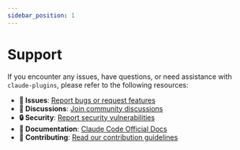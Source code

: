 ```yaml
---
sidebar_position: 1
---
```


# Support

If you encounter any issues, have questions, or need assistance with `claude-plugins`, please refer to the following resources:

-   **🐛 Issues**: [Report bugs or request features](https://github.com/lifangda/claude-plugins/issues)
-   **💬 Discussions**: [Join community discussions](https://github.com/lifangda/claude-plugins/discussions)
-   **🔒 Security**: [Report security vulnerabilities](https://github.com/lifangda/claude-plugins/blob/main/SECURITY.md)
-   **📖 Documentation**: [Claude Code Official Docs](https://docs.anthropic.com/en/docs/claude-code)
-   **🤝 Contributing**: [Read our contribution guidelines](https://github.com/lifangda/claude-plugins/blob/main/CONTRIBUTING.md)
